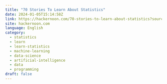 ```yaml
---
title: "70 Stories To Learn About Statistics"
date: 2024-01-05T15:14:58Z
link: https://hackernoon.com/70-stories-to-learn-about-statistics?source=rss&utm_medium=RSS&utm_source=news.12bit.vn
site: hackernoon.com
language: English
category:
  - statistics
  - learn
  - learn-statistics
  - machine-learning
  - data-science
  - artificial-intelligence
  - data
  - programming
draft: false
---
```

